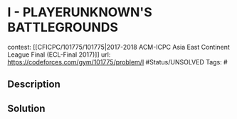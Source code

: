 # I - PLAYERUNKNOWN'S BATTLEGROUNDS

contest: [[CFICPC/101775/101775|2017-2018 ACM-ICPC Asia East Continent League Final (ECL-Final 2017)]]
url: https://codeforces.com/gym/101775/problem/I
#Status/UNSOLVED
Tags: #

## Description

## Solution


